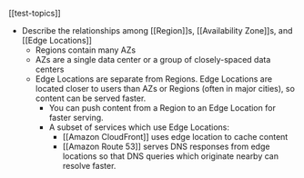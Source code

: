 [[test-topics]]

- Describe the relationships among [[Region]]s, [[Availability Zone]]s, and [[Edge Locations]]
	- Regions contain many AZs
	- AZs are a single data center or a group of closely-spaced data centers
	- Edge Locations are separate from Regions. Edge Locations are located closer to users than AZs or Regions (often in major cities), so content can be served faster.
		- You can push content from a Region to an Edge Location for faster serving.
		- A subset of services which use Edge Locations:
			- [[Amazon CloudFront]] uses edge location to cache content
			- [[Amazon Route 53]] serves DNS responses from edge locations so that DNS queries which originate nearby can resolve faster.